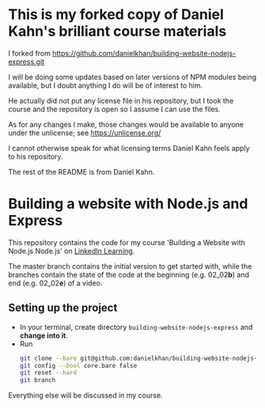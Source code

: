 # This is my forked copy of Daniel Kahn's brilliant course materials

I forked from https://github.com/danielkhan/building-website-nodejs-express.git

I will be doing some updates based on later versions of NPM modules being available, but I doubt anything I do will be of interest to him.

He actually did not put any license file in his repository, but I took the course and the repository is open so I assume I can use the files.

As for any changes I make, those changes would be available to anyone under the unlicense; see https://unlicense.org/

I cannot otherwise speak for what licensing terms Daniel Kahn feels apply to his repository.

The rest of the README is from Daniel Kahn.

# Building a website with Node.js and Express

This repository contains the code for my course 'Building a Website with Node.js Node.js' on [LinkedIn Learning](https://www.linkedin.com/learning/building-a-website-with-node-js-and-express-js-3).

The master branch contains the initial version to get started with, while the branches contain the state of the code at the beginning (e.g. 02_02**b**) and end (e.g. 02_02**e**) of a video.

## Setting up the project

* In your terminal, create directory `building-website-nodejs-express` and **change into it**.
* Run 
  ```bash
  git clone --bare git@github.com:danielkhan/building-website-nodejs-express.git .git
  git config --bool core.bare false
  git reset --hard
  git branch
  ```
  
Everything else will be discussed in my course.

